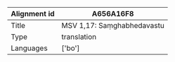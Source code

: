 |Alignment id | A656A16F8
| --- | --- 
|Title | MSV 1,17: Saṃghabhedavastu 
|Type | translation
|Languages | ['bo']